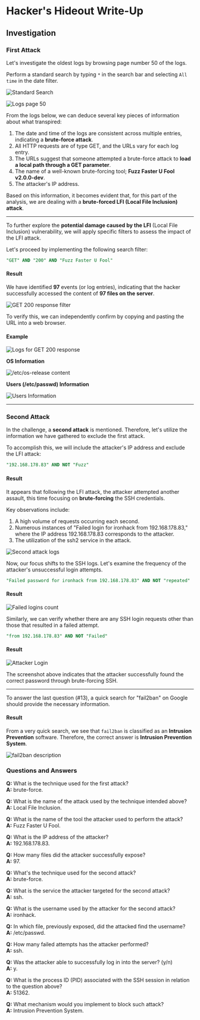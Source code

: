 # Hacker's Hideout Write-Up

## Investigation

### First Attack

Let's investigate the oldest logs by browsing page number 50 of the logs.

Perform a standard search by typing `*` in the search bar and selecting `All time` in the date filter.

![Standard Search](images/all_logs_standard_search.png?raw=true "Standard Search")

![Logs page 50](images/oldest_logs.png?raw=true "Logs Page 50")

From the logs below, we can deduce several key pieces of information about what transpired:

1. The date and time of the logs are consistent across multiple entries, indicating a **brute-force attack**.
2. All HTTP requests are of type GET, and the URLs vary for each log entry.
3. The URLs suggest that someone attempted a brute-force attack to **load a local path through a GET parameter**.
4. The name of a well-known brute-forcing tool; **Fuzz Faster U Fool v2.0.0-dev**.
5. The attacker's IP address.

Based on this information, it becomes evident that, for this part of the analysis, we are dealing with a **brute-forced LFI (Local File Inclusion) attack**.

---

To further explore the **potential damage caused by the LFI** (Local File Inclusion) vulnerability, we will apply specific filters to assess the impact of the LFI attack.

Let's proceed by implementing the following search filter:

```sql
"GET" AND "200" AND "Fuzz Faster U Fool"
```

#### Result


We have identified **97** events (or log entries), indicating that the hacker successfully accessed the content of **97 files on the server**.

![GET 200 response filter](images/200_response_filter.png?raw=true "GET 200 response filter")

To verify this, we can independently confirm by copying and pasting the URL into a web browser.

#### Example

![Logs for GET 200 response](images/200_response.png?raw=true "Logs for GET 200 response")

**OS Information**

![/etc/os-release content](images/os-release.png?raw=true "/etc/os-release content")


**Users (/etc/passwd) Information**

![Users Information](images/passwd.png?raw=true "Users Information")

---

### Second Attack

In the challenge, a **second attack** is mentioned. Therefore, let's utilize the information we have gathered to exclude the first attack.

To accomplish this, we will include the attacker's IP address and exclude the LFI attack:

```sql
"192.168.178.83" AND NOT "Fuzz"
```

#### Result

It appears that following the LFI attack, the attacker attempted another assault, this time focusing on **brute-forcing** the SSH credentials.

Key observations include:

1. A high volume of requests occurring each second.
2. Numerous instances of "Failed login for ironhack from 192.168.178.83," where the IP address 192.168.178.83 corresponds to the attacker.
3. The utilization of the ssh2 service in the attack.

![Second attack logs](images/second_attack_logs.png?raw=true "Second attack logs")


Now, our focus shifts to the SSH logs. Let's examine the frequency of the attacker's unsuccessful login attempts.

```sql
"Failed password for ironhack from 192.168.178.83" AND NOT "repeated"
```

#### Result

![Failed logins count](images/failed_logins_count.png?raw=true "Failed logins count")

Similarly, we can verify whether there are any SSH login requests other than those that resulted in a failed attempt.

```sql
"from 192.168.178.83" AND NOT "Failed"
```

#### Result

![Attacker Login](images/attacker_login.png?raw=true "Attacker Login")

The screenshot above indicates that the attacker successfully found the correct password through brute-forcing SSH.

---

To answer the last question (#13), a quick search for "fail2ban" on Google should provide the necessary information.

#### Result 

From a very quick search, we see that `fail2ban` is classified as an **Intrusion Prevention** software. Therefore, the correct answer is **Intrusion Prevention System**.

![fail2ban description](images/fail2ban.png?raw=true "fail2ban description")

### Questions and Answers

**Q:** What is the technique used for the first attack?\
**A:** brute-force.

**Q:** What is the name of the attack used by the technique intended above?\
**A:** Local File Inclusion.

**Q:** What is the name of the tool the attacker used to perform the attack?\
**A:** Fuzz Faster U Fool. 

**Q:** What is the IP address of the attacker?\
**A:** 192.168.178.83. 

**Q:** How many files did the attacker successfully expose?\
**A:** 97. 

**Q:** What's the technique used for the second attack?\
**A:** brute-force. 

**Q:** What is the service the attacker targeted for the second attack?\
**A:** ssh. 

**Q:** What is the username used by the attacker for the second attack?\
**A:** ironhack. 

**Q:** In which file, previously exposed, did the attacked find the username?\
**A:** /etc/passwd. 

**Q:** How many failed attempts has the attacker performed?\
**A:** ssh. 

**Q:** Was the attacker able to successfully log in into the server? (y/n)\
**A:** y. 

**Q:** What is the process ID (PID) associated with the SSH session in relation to the question above?\
**A:** 51362. 

**Q:** What mechanism would you implement to block such attack?\
**A:** Intrusion Prevention System. 

